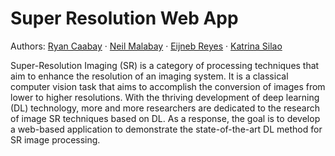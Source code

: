 # Super Resolution Web App

Authors: [Ryan Caabay](https://www.linkedin.com/in/ryancaabay/) · [Neil Malabay](https://www.linkedin.com/in/peter-neil-malabay-7aa046282/) · [Eijneb Reyes](https://www.linkedin.com/in/eijneb-gibriel-reyes-7b1991317/) · [Katrina Silao](https://www.linkedin.com/in/katrina-julie-ann-silao-5396682a2/) 

Super-Resolution Imaging (SR) is a category of processing techniques that aim to enhance the resolution of an imaging system. It is a classical computer vision task that aims to accomplish the conversion of images from lower to higher resolutions. With the thriving development of deep learning (DL) technology, more and more researchers are dedicated to the research of image SR techniques based on DL. As a response, the goal is to develop a web-based application to demonstrate the state-of-the-art DL method for SR image processing.
